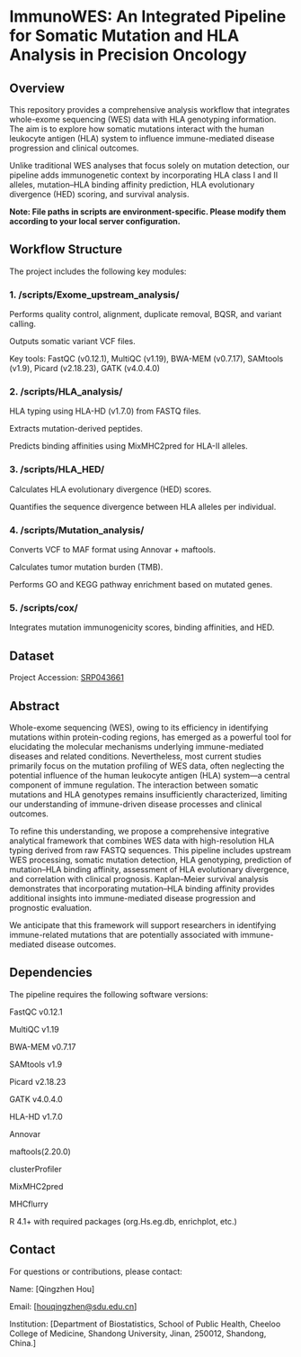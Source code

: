 # ImmunoWES: An Integrated Pipeline for Somatic Mutation and HLA Analysis in Precision Oncology 

## Overview
This repository provides a comprehensive analysis workflow that integrates whole-exome sequencing (WES) data with HLA genotyping information. The aim is to explore how somatic mutations interact with the human leukocyte antigen (HLA) system to influence immune-mediated disease progression and clinical outcomes.

Unlike traditional WES analyses that focus solely on mutation detection, our pipeline adds immunogenetic context by incorporating HLA class I and II alleles, mutation–HLA binding affinity prediction, HLA evolutionary divergence (HED) scoring, and survival analysis.

**Note: File paths in scripts are environment-specific. Please modify them according to your local server configuration.**

## Workflow Structure
The project includes the following key modules:

### 1. /scripts/Exome_upstream_analysis/
Performs quality control, alignment, duplicate removal, BQSR, and variant calling.

Outputs somatic variant VCF files.

Key tools: FastQC (v0.12.1), MultiQC (v1.19), BWA-MEM (v0.7.17), SAMtools (v1.9), Picard (v2.18.23), GATK (v4.0.4.0)

### 2. /scripts/HLA_analysis/
HLA typing using HLA-HD (v1.7.0) from FASTQ files.

Extracts mutation-derived peptides.

Predicts binding affinities using MixMHC2pred for HLA-II alleles.

### 3. /scripts/HLA_HED/
Calculates HLA evolutionary divergence (HED) scores.

Quantifies the sequence divergence between HLA alleles per individual.

### 4. /scripts/Mutation_analysis/
Converts VCF to MAF format using Annovar + maftools.

Calculates tumor mutation burden (TMB).

Performs GO and KEGG pathway enrichment based on mutated genes.

### 5. /scripts/cox/
Integrates mutation immunogenicity scores, binding affinities, and HED.

## Dataset
Project Accession: [SRP043661](https://www.ncbi.nlm.nih.gov/sra/?term=SRP043661)


## Abstract
Whole-exome sequencing (WES), owing to its efficiency in identifying mutations within protein-coding regions, has emerged as a powerful tool for elucidating the molecular mechanisms underlying immune-mediated diseases and related conditions. Nevertheless, most current studies primarily focus on the mutation profiling of WES data, often neglecting the potential influence of the human leukocyte antigen (HLA) system—a central component of immune regulation. The interaction between somatic mutations and HLA genotypes remains insufficiently characterized, limiting our understanding of immune-driven disease processes and clinical outcomes.

To refine this understanding, we propose a comprehensive integrative analytical framework that combines WES data with high-resolution HLA typing derived from raw FASTQ sequences. This pipeline includes upstream WES processing, somatic mutation detection, HLA genotyping, prediction of mutation–HLA binding affinity, assessment of HLA evolutionary divergence, and correlation with clinical prognosis. Kaplan–Meier survival analysis demonstrates that incorporating mutation–HLA binding affinity provides additional insights into immune-mediated disease progression and prognostic evaluation.

We anticipate that this framework will support researchers in identifying immune-related mutations that are potentially associated with immune-mediated disease outcomes.

## Dependencies
The pipeline requires the following software versions:

FastQC v0.12.1

MultiQC v1.19

BWA-MEM v0.7.17

SAMtools v1.9

Picard v2.18.23

GATK v4.0.4.0

HLA-HD v1.7.0

Annovar

maftools(2.20.0)

clusterProfiler

MixMHC2pred

MHCflurry

R 4.1+ with required packages (org.Hs.eg.db, enrichplot, etc.)

## Contact
For questions or contributions, please contact:

Name: [Qingzhen Hou]

Email: [houqingzhen@sdu.edu.cn]

Institution: [Department of Biostatistics, School of Public Health, Cheeloo College of Medicine,
 Shandong University, Jinan, 250012, Shandong, China.]
